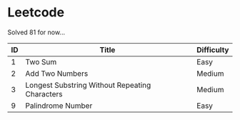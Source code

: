 # Leetcode
Solved 81 for now...

| ID   | Title                                           | Difficulty |
| ---- | ----------------------------------------------- | ---------- |
| 1 |  Two Sum|  Easy|
| 2 |  Add Two Numbers|  Medium|
| 3 |  Longest Substring Without Repeating    Characters|  Medium|
| 9 |  Palindrome Number|  Easy|
